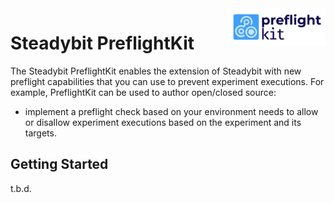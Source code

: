<img src="./logo.png" height="60" align="right" alt="PreflightKit logo depicting a crosshair within a rounded rectangle">

# Steadybit PreflightKit

The Steadybit PreflightKit enables the extension of Steadybit with new preflight capabilities that you can use to prevent experiment executions. For example, PreflightKit can be used to author open/closed source:

- implement a preflight check based on your environment needs to allow or disallow experiment executions based on the experiment and its targets.

## Getting Started

t.b.d.